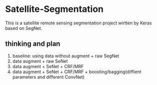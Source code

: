# Satellite-Segmentation

This is a satellite remote sensing segmentation project wirtten by Keras based on SegNet.

## thinking and plan
1. baseline: using data without augment + raw SegNet
2. data augment + raw SeNet
3. data augment + SeNet + CRF/MRF
4. data augment + SeNet + CRF/MRF + boosting/bagging(diffient parameters and different ConvNet)
